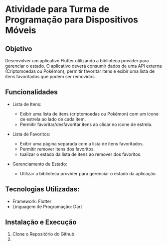 # Atividade para Turma de Programação para Dispositivos Móveis

## Objetivo
 Desenvolver um aplicativo Flutter utilizando a biblioteca provider para gerenciar o estado. O aplicativo deverá consumir dados de uma API externa (Criptomoedas ou Pokémon), permitir favoritar itens e exibir uma lista de itens favoritados que podem ser removidos.

## Funcionalidades
- Lista de Itens:
  -  Exibir uma lista de itens (criptomoedas ou Pokémon) com um ícone de estrela ao lado de cada item.
  -  Permitir favoritar/desfavoritar itens ao clicar no ícone de estrela.

- Lista de Favoritos:
  -  Exibir uma página separada com a lista de itens favoritados.
  -  Permitir remover itens dos favoritos.
  -   tualizar o estado da lista de itens ao remover dos favoritos.

- Gerenciamento de Estado:
  -  Utilizar a biblioteca provider para gerenciar o estado da aplicação.
 
## Tecnologias Utilizadas:
- Framework: Flutter
- Linguagem de Programação: Dart

## Instalação e Execução
1. Clone o Repositório do Github:
2. 

